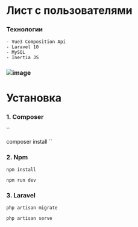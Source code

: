 # Лист с пользователями
### Технологии
```
- Vue3 Composition Api
- Laravel 10
- MySQL
- Inertia JS
```
### ![image](https://github.com/SergeyW1/user_list/assets/103772063/645de19e-b4d2-4d7c-8bfa-c8ffb60fb9d9)

# Установка
### 1. Composer
``

composer install
``

### 2. Npm
``
npm install
``

``
npm run dev
``

### 3. Laravel
``
php artisan migrate
``

``
php artisan serve
``
